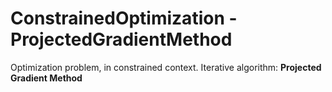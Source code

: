# ConstrainedOptimization - ProjectedGradientMethod
Optimization problem, in constrained context.
Iterative algorithm: **Projected Gradient Method**

